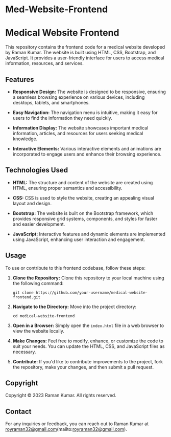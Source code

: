 # Med-Website-Frontend

# Medical Website Frontend

This repository contains the frontend code for a medical website developed by Raman Kumar. The website is built using HTML, CSS, Bootstrap, and JavaScript. It provides a user-friendly interface for users to access medical information, resources, and services.

## Features

- **Responsive Design:** The website is designed to be responsive, ensuring a seamless browsing experience on various devices, including desktops, tablets, and smartphones.

- **Easy Navigation:** The navigation menu is intuitive, making it easy for users to find the information they need quickly.

- **Information Display:** The website showcases important medical information, articles, and resources for users seeking medical knowledge.

- **Interactive Elements:** Various interactive elements and animations are incorporated to engage users and enhance their browsing experience.

## Technologies Used

- **HTML:** The structure and content of the website are created using HTML, ensuring proper semantics and accessibility.

- **CSS:** CSS is used to style the website, creating an appealing visual layout and design.

- **Bootstrap:** The website is built on the Bootstrap framework, which provides responsive grid systems, components, and styles for faster and easier development.

- **JavaScript:** Interactive features and dynamic elements are implemented using JavaScript, enhancing user interaction and engagement.

## Usage

To use or contribute to this frontend codebase, follow these steps:

1. **Clone the Repository:** Clone this repository to your local machine using the following command:
   
   ```
   git clone https://github.com/your-username/medical-website-frontend.git
   ```

2. **Navigate to the Directory:** Move into the project directory:
   
   ```
   cd medical-website-frontend
   ```

3. **Open in a Browser:** Simply open the `index.html` file in a web browser to view the website locally.

4. **Make Changes:** Feel free to modify, enhance, or customize the code to suit your needs. You can update the HTML, CSS, and JavaScript files as necessary.

5. **Contribute:** If you'd like to contribute improvements to the project, fork the repository, make your changes, and then submit a pull request.

## Copyright

Copyright © 2023 Raman Kumar. All rights reserved.

## Contact

For any inquiries or feedback, you can reach out to Raman Kumar at royraman32@gmail.com(mailto:royraman32@gmail.com).
